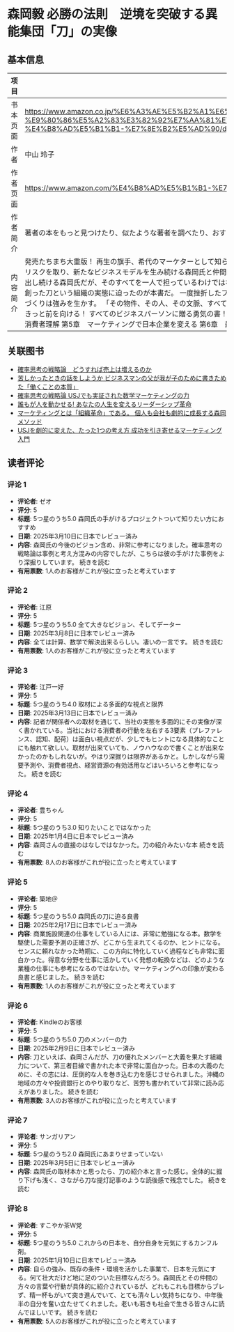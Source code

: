 # 森岡毅 必勝の法則　逆境を突破する異能集団「刀」の実像

## 基本信息

| 项目 | 内容 |
| --- | --- |
| 书本页面 | https://www.amazon.co.jp/%E6%A3%AE%E5%B2%A1%E6%AF%85-%E5%BF%85%E5%8B%9D%E3%81%AE%E6%B3%95%E5%89%87-%E9%80%86%E5%A2%83%E3%82%92%E7%AA%81%E7%A0%B4%E3%81%99%E3%82%8B%E7%95%B0%E8%83%BD%E9%9B%86%E5%9B%A3%E3%80%8C%E5%88%80%E3%80%8D%E3%81%AE%E5%AE%9F%E5%83%8F-%E4%B8%AD%E5%B1%B1-%E7%8E%B2%E5%AD%90/dp/4296206583 |
| 作者 | 中山 玲子 |
| 作者页面 | https://www.amazon.com/%E4%B8%AD%E5%B1%B1-%E7%8E%B2%E5%AD%90/e/B0DRJ71BHK/ref=dp_byline_cont_book_1 |
| 作者简介 | 著者の本をもっと見つけたり、似たような著者を調べたり、おすすめの本を読んだりできます。 |
| 内容简介 | 発売たちまち大重版！  再生の旗手、希代のマーケターとして知られる森岡毅氏の強さの根源を日経ビジネス記者が徹底解剖！ 大きな挫折を経験した森岡氏はどのようにして立ち直ったのか。 快進撃の背景にある、森岡氏率いる100人の異能集団「刀」とは？ リスクを取り、新たなビジネスモデルを生み続ける森岡氏と仲間たちによる挑戦の物語。 マーケティングだけでなく、森岡流の組織論やリーダー論も学べる1冊！  あらゆるテーマパークの再生から、食品や外食の既存市場の成長など、マーケティングで結果を出し続ける森岡氏だが、そのすべてを一人で担っているわけではない。 森岡氏率いる精鋭集団「刀」の存在が背景にある。森岡氏は仲間とどのような言葉を交わし、様々なプロジェクトで結果を残してきたのか。 その息づかいを表現することで、森岡氏や彼が創った刀という組織の実態に迫ったのが本書だ。 一度挫折したプロジェクトも、停滞市場の事業だとしても、刀は諦めない。 最後までやり切るための思考と独自の「数学マーケティング」で道を切り拓く。  そして、自らをでこぼこな性格という森岡氏の組織づくりは強みを生かす。 「その物件、その人、その文脈、すべての事象には特徴がある」（森岡氏） あらゆるものから強みを見いだし、組み合わせ、最強組織をつくる森岡流の組織論とは。 事例を通して森岡イズムを体得できる1冊。 これを読めば、あなたもきっと前を向ける！ すべてのビジネスパーソンに贈る勇気の書！  【目次】 プロローグ 挫折からの再始動 悲願のジャングリア 第1章 全国で巻き起こす旋風 第2章 人生を変える唯一無二の武器 第3章 異端の経営者 森岡毅の月旦評 第4章 これが本当の消費者理解 第5章 マーケティングで日本企業を変える 第6章 最大の敵は「投資」 第7章 最強組織は個人の可視化でつくる 第8章 バタフライエフェクトを起こす 第9章 森岡毅が見る未来 おわりに |

## 关联图书

- [確率思考の戦略論　どうすれば売上は増えるのか](https://www.amazon.com/%E7%A2%BA%E7%8E%87%E6%80%9D%E8%80%83%E3%81%AE%E6%88%A6%E7%95%A5%E8%AB%96-%E3%81%A9%E3%81%86%E3%81%99%E3%82%8C%E3%81%B0%E5%A3%B2%E4%B8%8A%E3%81%AF%E5%A2%97%E3%81%88%E3%82%8B%E3%81%AE%E3%81%8B-%E6%A3%AE%E5%B2%A1-%E6%AF%85/dp/4478115281/ref=pd_sbs_d_sccl_2_1/357-5535413-9877622?pd_rd_w=EQMTI&content-id=amzn1.sym.13eb81e1-7d13-4eb9-803d-fea9198bc9c1&pf_rd_p=13eb81e1-7d13-4eb9-803d-fea9198bc9c1&pf_rd_r=A0WQZPZ318YG47FXT54D&pd_rd_wg=ftaSC&pd_rd_r=10d883cb-bbaf-4618-a023-107979a4d144&pd_rd_i=4478115281&psc=1)
- [苦しかったときの話をしようか ビジネスマンの父が我が子のために書きためた「働くことの本質」](https://www.amazon.com/%E8%8B%A6%E3%81%97%E3%81%8B%E3%81%A3%E3%81%9F%E3%81%A8%E3%81%8D%E3%81%AE%E8%A9%B1%E3%82%92%E3%81%97%E3%82%88%E3%81%86%E3%81%8B-%E3%83%93%E3%82%B8%E3%83%8D%E3%82%B9%E3%83%9E%E3%83%B3%E3%81%AE%E7%88%B6%E3%81%8C%E6%88%91%E3%81%8C%E5%AD%90%E3%81%AE%E3%81%9F%E3%82%81%E3%81%AB%E6%9B%B8%E3%81%8D%E3%81%9F%E3%82%81%E3%81%9F%E3%80%8C%E5%83%8D%E3%81%8F%E3%81%93%E3%81%A8%E3%81%AE%E6%9C%AC%E8%B3%AA%E3%80%8D-%E6%A3%AE%E5%B2%A1-%E6%AF%85/dp/4478107823/ref=pd_sbs_d_sccl_2_2/357-5535413-9877622?pd_rd_w=EQMTI&content-id=amzn1.sym.13eb81e1-7d13-4eb9-803d-fea9198bc9c1&pf_rd_p=13eb81e1-7d13-4eb9-803d-fea9198bc9c1&pf_rd_r=A0WQZPZ318YG47FXT54D&pd_rd_wg=ftaSC&pd_rd_r=10d883cb-bbaf-4618-a023-107979a4d144&pd_rd_i=4478107823&psc=1)
- [確率思考の戦略論 USJでも実証された数学マーケティングの力](https://www.amazon.com/%E7%A2%BA%E7%8E%87%E6%80%9D%E8%80%83%E3%81%AE%E6%88%A6%E7%95%A5%E8%AB%96-USJ%E3%81%A7%E3%82%82%E5%AE%9F%E8%A8%BC%E3%81%95%E3%82%8C%E3%81%9F%E6%95%B0%E5%AD%A6%E3%83%9E%E3%83%BC%E3%82%B1%E3%83%86%E3%82%A3%E3%83%B3%E3%82%B0%E3%81%AE%E5%8A%9B-%E6%A3%AE%E5%B2%A1-%E6%AF%85/dp/4041041422/ref=pd_sbs_d_sccl_2_3/357-5535413-9877622?pd_rd_w=EQMTI&content-id=amzn1.sym.13eb81e1-7d13-4eb9-803d-fea9198bc9c1&pf_rd_p=13eb81e1-7d13-4eb9-803d-fea9198bc9c1&pf_rd_r=A0WQZPZ318YG47FXT54D&pd_rd_wg=ftaSC&pd_rd_r=10d883cb-bbaf-4618-a023-107979a4d144&pd_rd_i=4041041422&psc=1)
- [誰もが人を動かせる! あなたの人生を変えるリーダーシップ革命](https://www.amazon.com/%E8%AA%B0%E3%82%82%E3%81%8C%E4%BA%BA%E3%82%92%E5%8B%95%E3%81%8B%E3%81%9B%E3%82%8B-%E3%81%82%E3%81%AA%E3%81%9F%E3%81%AE%E4%BA%BA%E7%94%9F%E3%82%92%E5%A4%89%E3%81%88%E3%82%8B%E3%83%AA%E3%83%BC%E3%83%80%E3%83%BC%E3%82%B7%E3%83%83%E3%83%97%E9%9D%A9%E5%91%BD-%E6%A3%AE%E5%B2%A1%E6%AF%85/dp/429610800X/ref=pd_sbs_d_sccl_2_4/357-5535413-9877622?pd_rd_w=EQMTI&content-id=amzn1.sym.13eb81e1-7d13-4eb9-803d-fea9198bc9c1&pf_rd_p=13eb81e1-7d13-4eb9-803d-fea9198bc9c1&pf_rd_r=A0WQZPZ318YG47FXT54D&pd_rd_wg=ftaSC&pd_rd_r=10d883cb-bbaf-4618-a023-107979a4d144&pd_rd_i=429610800X&psc=1)
- [マーケティングとは「組織革命」である。 個人も会社も劇的に成長する森岡メソッド](https://www.amazon.com/%E3%83%9E%E3%83%BC%E3%82%B1%E3%83%86%E3%82%A3%E3%83%B3%E3%82%B0%E3%81%A8%E3%81%AF%E3%80%8C%E7%B5%84%E7%B9%94%E9%9D%A9%E5%91%BD%E3%80%8D%E3%81%A7%E3%81%82%E3%82%8B%E3%80%82-%E5%80%8B%E4%BA%BA%E3%82%82%E4%BC%9A%E7%A4%BE%E3%82%82%E5%8A%87%E7%9A%84%E3%81%AB%E6%88%90%E9%95%B7%E3%81%99%E3%82%8B%E6%A3%AE%E5%B2%A1%E3%83%A1%E3%82%BD%E3%83%83%E3%83%89-%E6%A3%AE%E5%B2%A1-%E6%AF%85/dp/4822257959/ref=pd_sbs_d_sccl_2_5/357-5535413-9877622?pd_rd_w=EQMTI&content-id=amzn1.sym.13eb81e1-7d13-4eb9-803d-fea9198bc9c1&pf_rd_p=13eb81e1-7d13-4eb9-803d-fea9198bc9c1&pf_rd_r=A0WQZPZ318YG47FXT54D&pd_rd_wg=ftaSC&pd_rd_r=10d883cb-bbaf-4618-a023-107979a4d144&pd_rd_i=4822257959&psc=1)
- [USJを劇的に変えた、たった1つの考え方 成功を引き寄せるマーケティング入門](https://www.amazon.com/USJ%E3%82%92%E5%8A%87%E7%9A%84%E3%81%AB%E5%A4%89%E3%81%88%E3%81%9F%E3%80%81%E3%81%9F%E3%81%A3%E3%81%9F1%E3%81%A4%E3%81%AE%E8%80%83%E3%81%88%E6%96%B9-%E6%88%90%E5%8A%9F%E3%82%92%E5%BC%95%E3%81%8D%E5%AF%84%E3%81%9B%E3%82%8B%E3%83%9E%E3%83%BC%E3%82%B1%E3%83%86%E3%82%A3%E3%83%B3%E3%82%B0%E5%85%A5%E9%96%80-%E6%A3%AE%E5%B2%A1-%E6%AF%85/dp/4041041414/ref=pd_sbs_d_sccl_2_6/357-5535413-9877622?pd_rd_w=EQMTI&content-id=amzn1.sym.13eb81e1-7d13-4eb9-803d-fea9198bc9c1&pf_rd_p=13eb81e1-7d13-4eb9-803d-fea9198bc9c1&pf_rd_r=A0WQZPZ318YG47FXT54D&pd_rd_wg=ftaSC&pd_rd_r=10d883cb-bbaf-4618-a023-107979a4d144&pd_rd_i=4041041414&psc=1)

## 读者评论

### 评论 1

- **评论者**: ゼオ
- **评分**: 5
- **标题**: 5つ星のうち5.0
森岡氏の手がけるプロジェクトついて知りたい方におすすめ
- **日期**: 2025年3月10日に日本でレビュー済み
- **内容**: 森岡氏の今後のビジョン含め、非常に参考になりました。確率思考の戦略論は事例と考え方混みの内容でしたが、こちらは彼の手がけた事例をより深掘りしています。
続きを読む
- **有用票数**: 1人のお客様がこれが役に立ったと考えています

### 评论 2

- **评论者**: 江原
- **评分**: 5
- **标题**: 5つ星のうち5.0
全て大きなビジョン、そしてデーター
- **日期**: 2025年3月8日に日本でレビュー済み
- **内容**: 全ては計算、数学で解決出来るらしい。凄いの一言です。
続きを読む
- **有用票数**: 1人のお客様がこれが役に立ったと考えています

### 评论 3

- **评论者**: 江戸一好
- **评分**: 5
- **标题**: 5つ星のうち4.0
取材による多面的な視点と限界
- **日期**: 2025年3月13日に日本でレビュー済み
- **内容**: 記者が関係者への取材を通じて、当社の実態を多面的にその実像が深く書かれている。当社における消費者の行動を左右する3要素（プレファレンス、認知、配荷）は面白い視点だが、少しでもヒントになる具体的なことにも触れて欲しい。取材が出来ていても、ノウハウなので書くことが出来なかったのかもしれないが。やはり深掘りは限界があるかと。しかしながら需要予測や、消費者視点、経営資源の有効活用などはいろいろと参考になった。
続きを読む

### 评论 4

- **评论者**: 豊ちゃん
- **评分**: 5
- **标题**: 5つ星のうち3.0
知りたいことではなかった
- **日期**: 2025年1月4日に日本でレビュー済み
- **内容**: 森岡さんの直接のはなしではなかった。刀の紹介みたいな本
続きを読む
- **有用票数**: 8人のお客様がこれが役に立ったと考えています

### 评论 5

- **评论者**: 築地＠
- **评分**: 5
- **标题**: 5つ星のうち5.0
森岡氏の刀に迫る良書
- **日期**: 2025年2月17日に日本でレビュー済み
- **内容**: 商業施設関連の仕事をしている人には、非常に勉強になる本。数学を駆使した需要予測の正確さが、どこから生まれてくるのか、ヒントになる。センスに頼れなかった時期に、この方向に特化していく過程なども非常に面白かった。得意な分野を仕事に活かしていく発想の転換などは、どのような業種の仕事にも参考になるのではないか。マーケティングへの印象が変わる良書と感じました。
続きを読む
- **有用票数**: 1人のお客様がこれが役に立ったと考えています

### 评论 6

- **评论者**: Kindleのお客様
- **评分**: 5
- **标题**: 5つ星のうち5.0
刀のメンバーの力
- **日期**: 2025年2月9日に日本でレビュー済み
- **内容**: 刀といえば、森岡さんだが、刀の優れたメンバーと大義を果たす組織力について、第三者目線で書かれた本で非常に面白かった。日本の大義のために、その志には、圧倒的な人を巻き込む力を感じさせられました。沖縄の地域の方々や投資銀行とのやり取りなど、苦労も書かれていて非常に読み応えがありました。
続きを読む
- **有用票数**: 3人のお客様がこれが役に立ったと考えています

### 评论 7

- **评论者**: サンガリアン
- **评分**: 5
- **标题**: 5つ星のうち2.0
森岡氏にあまりせまっていない
- **日期**: 2025年3月5日に日本でレビュー済み
- **内容**: 森岡氏の取材本かと思ったら、刀の紹介本と言った感じ。全体的に掘り下げも浅く、さながら刀な提灯記事のような読後感で残念でした。
続きを読む

### 评论 8

- **评论者**: すこやか茶W党
- **评分**: 5
- **标题**: 5つ星のうち5.0
これからの日本を、自分自身を元気にするカンフル剤。
- **日期**: 2025年1月10日に日本でレビュー済み
- **内容**: 自らの強み、既存の条件・環境を活かした事業で、日本を元気にする。何て壮大だけど地に足のついた目標なんだろう。森岡氏とその仲間の方々の言葉や行動が具体的に紹介されているが、どれもこれも目標からブレず、精一杯もがいて突き進んでいて、とても清々しい気持ちになり、中年後半の自分を奮い立たせてくれました。老いも若きも社会で生きる皆さんに読んでほしいです。
続きを読む
- **有用票数**: 5人のお客様がこれが役に立ったと考えています
